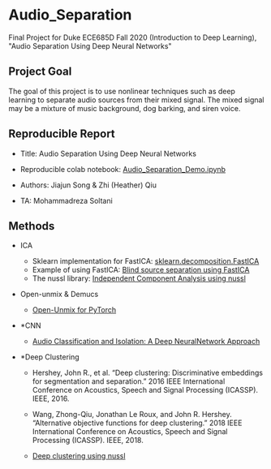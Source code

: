 # Audio_Separation

Final Project for Duke ECE685D Fall 2020 (Introduction to Deep Learning), "Audio Separation Using Deep Neural Networks"

## Project Goal

The goal of this project is to use nonlinear techniques such as deep learning to separate audio sources from their mixed signal. The mixed signal may be a mixture of music background, dog barking, and siren voice.


## Reproducible Report

- Title: Audio Separation Using Deep Neural Networks

- Reproducible colab notebook: [Audio_Separation_Demo.ipynb](https://colab.research.google.com/drive/1jBL5pusKt0ZcOHcxr8DnVxtNTbzk6o-e?usp=sharing)

- Authors: Jiajun Song & Zhi (Heather) Qiu

- TA: Mohammadreza Soltani



## Methods

- ICA

  - Sklearn implementation for FastICA: [sklearn.decomposition.FastICA](https://scikit-learn.org/stable/modules/generated/sklearn.decomposition.FastICA.html)
  - Example of using FastICA: [Blind source separation using FastICA](https://scikit-learn.org/stable/auto_examples/decomposition/plot_ica_blind_source_separation.html)
  - The nussl library: [Independent Component Analysis using nussl](https://nussl.github.io/docs/examples/factorization/ica.html)


- Open-unmix & Demucs

  - [Open-Unmix for PyTorch](https://github.com/sigsep/open-unmix-pytorch)
  

- *CNN

  - [Audio Classification and Isolation: A Deep NeuralNetwork Approach](https://github.com/ahpvjk/audio-classification-and-isolation)
  

- *Deep Clustering

  - Hershey, John R., et al. “Deep clustering: Discriminative embeddings for segmentation and separation.” 2016 IEEE International Conference on Acoustics, Speech and Signal Processing (ICASSP). IEEE, 2016.

  - Wang, Zhong-Qiu, Jonathan Le Roux, and John R. Hershey. “Alternative objective functions for deep clustering.” 2018 IEEE International Conference on Acoustics, Speech and Signal Processing (ICASSP). IEEE, 2018.
  
  - [Deep clustering using nussl](https://nussl.github.io/docs/examples/deep/deep_clustering.html)
  

  





  
